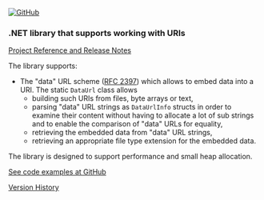 [![GitHub](https://img.shields.io/github/license/FolkerKinzel/MimeTypes)](https://github.com/FolkerKinzel/MimeTypes/blob/master/LICENSE)


### .NET library that supports working with URIs
[Project Reference and Release Notes](https://github.com/FolkerKinzel/Uris/releases/tag/v5.0.1)

The library supports:
- The "data" URL scheme ([RFC 2397](https://datatracker.ietf.org/doc/html/rfc2397)) which allows to embed data into a URI. The static `DataUrl` class allows 
  - building such URIs from files, byte arrays or text,
  - parsing "data" URL strings as `DataUrlInfo` structs in order to examine their content without having to allocate a lot of sub strings and to enable the comparison of "data" URLs for equality,
  - retrieving the embedded data from "data" URL strings,
  - retrieving an appropriate file type extension for the embedded data.

The library is designed to support performance and small heap allocation.

[See code examples at GitHub](https://github.com/FolkerKinzel/Uris)

[Version History](https://github.com/FolkerKinzel/Uris/releases)



